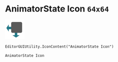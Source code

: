 # AnimatorState Icon `64x64`
<img src="/img/AnimatorState%20Icon.png" width=64 height=64>

``` CSharp
EditorGUIUtility.IconContent("AnimatorState Icon")
```
```
AnimatorState Icon
```
